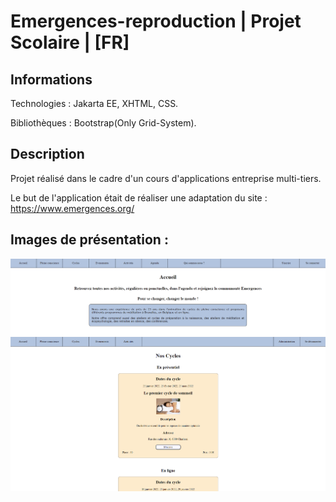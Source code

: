 # Emergences-reproduction | Projet Scolaire | [FR]
## Informations

Technologies : Jakarta EE, XHTML, CSS.

Bibliothèques : Bootstrap(Only Grid-System). 

## Description

Projet réalisé dans le cadre d'un cours d'applications entreprise multi-tiers.

Le but de l'application était de réaliser une adaptation du site : https://www.emergences.org/

## Images de présentation :
<div>
<img align=top src="https://github.com/damien-auversack/Emergences-reproduction/blob/main/presentation_pictures/picture_01.png" width="800px">
  
<img align=top src="https://github.com/damien-auversack/Emergences-reproduction/blob/main/presentation_pictures/picture_02.png" width="800px">
</div>
